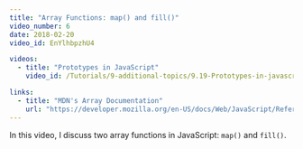 ```yaml
---
title: "Array Functions: map() and fill()"
video_number: 6
date: 2018-02-20
video_id: EnYlhbpzhU4

videos:
  - title: "Prototypes in JavaScript"
    video_id: /Tutorials/9-additional-topics/9.19-Prototypes-in-javascript

links:
  - title: "MDN's Array Documentation"
    url: "https://developer.mozilla.org/en-US/docs/Web/JavaScript/Reference/Global_Objects/Array"
---
```


In this video, I discuss two array functions in JavaScript: `map()` and `fill()`.
